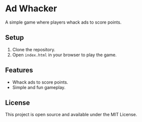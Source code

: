 # Ad Whacker

A simple game where players whack ads to score points.

## Setup

1. Clone the repository.
2. Open `index.html` in your browser to play the game.

## Features

- Whack ads to score points.
- Simple and fun gameplay.

## License

This project is open source and available under the MIT License. 